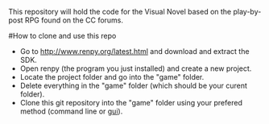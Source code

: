This repository will hold the code for the Visual Novel based on the play-by-post RPG found on the CC forums.

#How to clone and use this repo
* Go to http://www.renpy.org/latest.html and download and extract the SDK.
* Open renpy (the program you just installed) and create a new project.
* Locate the project folder and go into the "game" folder.
* Delete everything in the "game" folder (which should be your curent folder).
* Clone this git repository into the "game" folder using your prefered method (command line or [gui](https://desktop.github.com/)).
